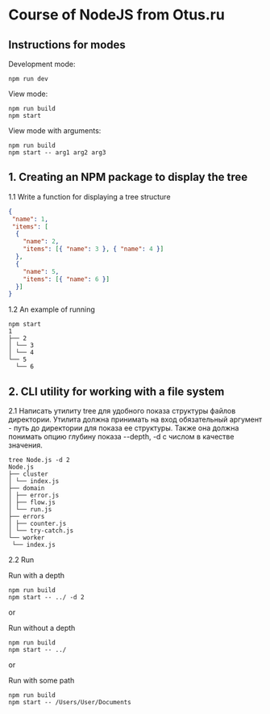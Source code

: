 # Course of NodeJS from Otus.ru

## Instructions for modes
Development mode:
```
npm run dev
```

View mode:
```
npm run build
npm start
```
View mode with arguments:
```
npm run build
npm start -- arg1 arg2 arg3
```

## 1. Creating an NPM package to display the tree
1.1 Write a function for displaying a tree structure

```JSON
{
 "name": 1,
 "items": [
  {
    "name": 2,
    "items": [{ "name": 3 }, { "name": 4 }]
  }, 
  {
    "name": 5,
    "items": [{ "name": 6 }]
  }]
}
```

1.2 An example of running

```
npm start
1
├── 2
│ └── 3
│ └── 4
└── 5
  └── 6
```

## 2. CLI utility for working with a file system
2.1 Написать утилиту tree для удобного показа структуры файлов директории. Утилита должна принимать на вход
    обязательный аргумент - путь до директории для показа ее структуры. Также она должна понимать опцию глубину
    показа --depth, -d с числом в качестве значения.
    
```
tree Node.js -d 2
Node.js
├── cluster
│ └── index.js
├── domain
│ ├── error.js
│ ├── flow.js
│ └── run.js
├── errors
│ ├── counter.js
│ └── try-catch.js
└── worker
 └── index.js
```
2.2 Run

Run with a depth
```
npm run build
npm start -- ../ -d 2
```

or 

Run without a depth
```
npm run build
npm start -- ../
```
or

Run with some path
```
npm run build
npm start -- /Users/User/Documents
```
